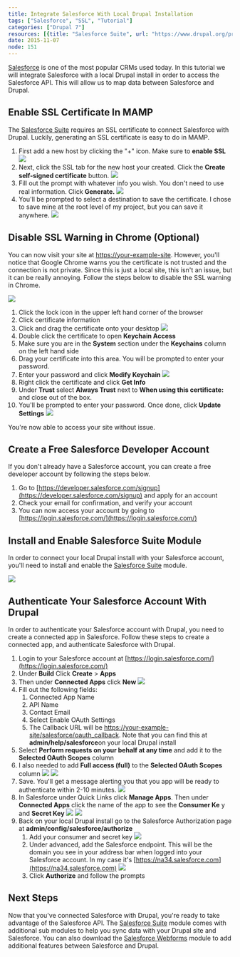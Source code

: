 ```yaml
---
title: Integrate Salesforce With Local Drupal Installation
tags: ["Salesforce", "SSL", "Tutorial"]
categories: ["Drupal 7"]
resources: [{title: "Salesforce Suite", url: "https://www.drupal.org/project/salesforce"}, {title: "Salesforce Developer Account", url: "https://developer.salesforce.com/signup"}]
date: 2015-11-07
node: 151
---
```

 
[Salesforce](http://www.salesforce.com/) is one of the most popular CRMs used today. In this tutorial we will integrate Salesforce with a local Drupal install in order to access the Salesforce API. This will allow us to map data between Salesforce and Drupal.

## Enable SSL Certificate In MAMP

The [Salesforce Suite](https://www.drupal.org/project/salesforce) requires an SSL certificate to connect Salesforce with Drupal. Luckily, generating an SSL certificate is easy to do in MAMP.

1. First add a new host by clicking the "+" icon. Make sure to **enable SSL**![](/assets/images/posts/integrate-salesforce-local-drupal-installation/Screen-Shot-2015-11-06-at-6.49.31-PM.jpg)
2. Next, click the SSL tab for the new host your created. Click the **Create self-signed certificate**  button. ![](/assets/images/posts/integrate-salesforce-local-drupal-installation/Screen-Shot-2015-11-06-at-6.45.23-PM.jpg)
3. Fill out the prompt with whatever info you wish. You don't need to use real information. Click  **Generate.** ![](/assets/images/posts/integrate-salesforce-local-drupal-installation/Screen-Shot-2015-11-06-at-6.46.00-PM.jpg)
4. You'll be prompted to select a destination to save the certificate. I chose to save mine at the root level of my project, but you can save it anywhere. ![](/assets/images/posts/integrate-salesforce-local-drupal-installation/Screen-Shot-2015-11-06-at-6.46.27-PM.jpg)

## Disable SSL Warning in Chrome (Optional)

You can now visit your site at [https://your-example-site](https://your-example-site). However, you'll notice that Google Chrome warns you the certificate is not trusted and the connection is not private. Since this is just a local site, this isn't an issue, but it can be really annoying. Follow the steps below to disable the SSL warning in Chrome.

![](/assets/images/posts/integrate-salesforce-local-drupal-installation/Screen-Shot-2015-11-06-at-6.53.09-PM.jpg)

1. Click the lock icon in the upper left hand corner of the browser
2. Click certificate information
3. Click and drag the certificate onto your desktop ![](/assets/images/posts/integrate-salesforce-local-drupal-installation/ssl-chrome.gif)
4. Double click the certificate to open **Keychain Access**
5. Make sure you are in the  **System**  section under the  **Keychains**  column on the left hand side
6. Drag your certificate into this area. You will be prompted to enter your password.
7. Enter your password and click  **Modify Keychain** ![](/assets/images/posts/integrate-salesforce-local-drupal-installation/ssl-chrome-2.gif)
8. Right click the certificate and click  **Get Info**
9. Under **Trust**  select  **Always Trust**  next to   **When using this certificate:** and close out of the box.
10. You'll be prompted to enter your password. Once done, click **Update Settings** ![](/assets/images/posts/integrate-salesforce-local-drupal-installation/ssl-chrome-3.gif)

You're now able to access your site without issue.

## Create a Free Salesforce Developer Account

If you don't already have a Salesforce account, you can create a free developer account by following the steps below.

1. Go to [https://developer.salesforce.com/signup](https://developer.salesforce.com/signup) and apply for an account
2. Check your email for confirmation, and verify your account
3. You can now access your account by going to [https://login.salesforce.com/](https://login.salesforce.com/)

## Install and Enable Salesforce Suite Module

In order to connect your local Drupal install with your Salesforce account, you'll need to install and enable the [Salesforce Suite](https://www.drupal.org/project/salesforce) module.

![](/assets/images/posts/integrate-salesforce-local-drupal-installation/Screen-Shot-2015-11-06-at-9.45.00-PM.png)

## Authenticate Your Salesforce Account With Drupal

In order to authenticate your Salesforce account with Drupal,  you need to create a connected app in Salesforce. Follow these steps to create a connected app, and authenticate Salesforce with Drupal.

1. Login to your Salesforce account at [https://login.salesforce.com/](https://login.salesforce.com/)
2. Under  **Build**  Click **Create** \> **Apps**
3. Then under  **Connected Apps** click **New**  ![](/assets/images/posts/integrate-salesforce-local-drupal-installation/connected-app.gif)
4. Fill out the following fields:
    1. Connected App Name
    2. API Name
    3. Contact Email
    4. Select Enable OAuth Settings
    5. The Callback URL will be [https://your-example-site/salesforce/oauth\_callback](https://your-example-site/salesforce/oauth_callback). Note that you can find this at **admin/help/salesforce**on your local Drupal install
  6. Select  **Perform requests on your behalf at any time**  and add it to the  **Selected OAuth Scopes**  column
  7. I also needed to add  **Full access (full)** to the **Selected OAuth Scopes** column ![](/assets/images/posts/integrate-salesforce-local-drupal-installation/Screen-Shot-2015-11-06-at-8.47.03-PM.jpg) ![](/assets/images/posts/integrate-salesforce-local-drupal-installation/Screen-Shot-2015-11-06-at-8.48.31-PM.jpg)
5. Save. You'll get a message alerting you that you app will be ready to authenticate within 2-10 minutes. ![](/assets/images/posts/integrate-salesforce-local-drupal-installation/Screen-Shot-2015-11-06-at-8.44.48-PM.jpg)
6. In Salesforce under Quick Links click **Manage Apps**. Then under  **Connected Apps**  click the name of the app to see the **Consumer Ke** y and **Secret Key** ![](/assets/images/posts/integrate-salesforce-local-drupal-installation/Screen-Shot-2015-11-06-at-9.34.23-PM.png) ![](/assets/images/posts/integrate-salesforce-local-drupal-installation/Screen-Shot-2015-11-06-at-8.49-blur.jpg)
7. Back on your local Drupal install go to the Salesforce Authorization page at **admin/config/salesforce/authorize**
    1. ​Add your consumer and secret key ![](/assets/images/posts/integrate-salesforce-local-drupal-installation/Screen-Shot-2015-11-06-at-8.51-blur.jpg)
    2. Under advanced, add the Salesforce endpoint. This will be the domain you see in your address bar when logged into your Salesforce account. In my case it's [https://na34.salesforce.com](https://na34.salesforce.com) ![](/assets/images/posts/integrate-salesforce-local-drupal-installation/Screen-Shot-2015-11-06-at-8.51.22-PM.jpg)
    3. Click **Authorize**  and follow the prompts

## Next Steps

Now that you've connected Salesforce with Drupal, you're ready to take advantage of the Salesforce API. The [Salesforce Suite](https://www.drupal.org/project/salesforce) module comes with additional sub modules to help you sync data with your Drupal site and Salesforce. You can also download the [Salesforce Webforms](https://www.drupal.org/project/salesforce_webforms) module to add additional features between Salesforce and Drupal.